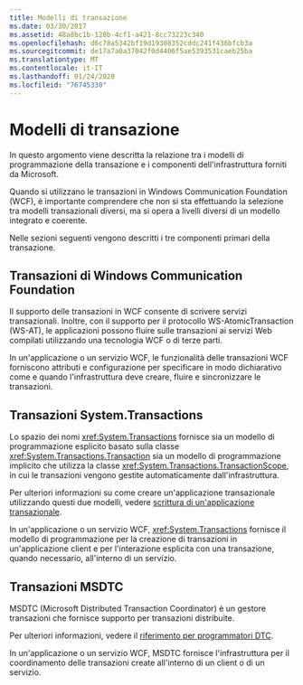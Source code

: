 ```yaml
---
title: Modelli di transazione
ms.date: 03/30/2017
ms.assetid: 48a8bc1b-128b-4cf1-a421-8cc73223c340
ms.openlocfilehash: d6c78a5342bf19d19308352cddc241f436bfcb3a
ms.sourcegitcommit: de17a7a0a37042f0d4406f5ae5393531caeb25ba
ms.translationtype: MT
ms.contentlocale: it-IT
ms.lasthandoff: 01/24/2020
ms.locfileid: "76745330"
---
```

# <a name="transaction-models"></a>Modelli di transazione
In questo argomento viene descritta la relazione tra i modelli di programmazione della transazione e i componenti dell'infrastruttura forniti da Microsoft.  
  
 Quando si utilizzano le transazioni in Windows Communication Foundation (WCF), è importante comprendere che non si sta effettuando la selezione tra modelli transazionali diversi, ma si opera a livelli diversi di un modello integrato e coerente.  
  
 Nelle sezioni seguenti vengono descritti i tre componenti primari della transazione.  
  
## <a name="windows-communication-foundation-transactions"></a>Transazioni di Windows Communication Foundation  
 Il supporto delle transazioni in WCF consente di scrivere servizi transazionali. Inoltre, con il supporto per il protocollo WS-AtomicTransaction (WS-AT), le applicazioni possono fluire sulle transazioni ai servizi Web compilati utilizzando una tecnologia WCF o di terze parti.  
  
 In un'applicazione o un servizio WCF, le funzionalità delle transazioni WCF forniscono attributi e configurazione per specificare in modo dichiarativo come e quando l'infrastruttura deve creare, fluire e sincronizzare le transazioni.  
  
## <a name="systemtransactions-transactions"></a>Transazioni System.Transactions  
 Lo spazio dei nomi <xref:System.Transactions> fornisce sia un modello di programmazione esplicito basato sulla classe <xref:System.Transactions.Transaction> sia un modello di programmazione implicito che utilizza la classe <xref:System.Transactions.TransactionScope>, in cui le transazioni vengono gestite automaticamente dall'infrastruttura.  
  
 Per ulteriori informazioni su come creare un'applicazione transazionale utilizzando questi due modelli, vedere [scrittura di un'applicazione transazionale](https://go.microsoft.com/fwlink/?LinkId=94947).  
  
 In un'applicazione o un servizio WCF, <xref:System.Transactions> fornisce il modello di programmazione per la creazione di transazioni in un'applicazione client e per l'interazione esplicita con una transazione, quando necessario, all'interno di un servizio.  
  
## <a name="msdtc-transactions"></a>Transazioni MSDTC  
 MSDTC (Microsoft Distributed Transaction Coordinator) è un gestore transazioni che fornisce supporto per transazioni distribuite.  
  
 Per ulteriori informazioni, vedere il [riferimento per programmatori DTC](https://docs.microsoft.com/previous-versions/windows/desktop/ms686108(v=vs.85)).  
  
 In un'applicazione o un servizio WCF, MSDTC fornisce l'infrastruttura per il coordinamento delle transazioni create all'interno di un client o di un servizio.
